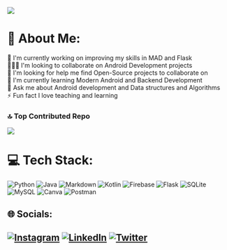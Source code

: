 [![](https://visitcount.itsvg.in/api?id=devedroy&icon=0&color=0)](https://visitcount.itsvg.in)


# 💫 About Me:
🔭 I'm currently working on improving my skills in MAD and Flask<br>🧑‍🤝‍🧑 I'm looking to collaborate on Android Development projects<br>🤝 I'm looking for help me find Open-Source projects to collaborate on<br>🌱 I'm currently learning Modern Android and Backend Development<br>💬 Ask me about Android development and Data structures and Algorithms<br>⚡ Fun fact I love teaching and learning


### 🔝 Top Contributed Repo
![](https://github-contributor-stats.vercel.app/api?username=devedroy&limit=5&theme=dracula&combine_all_yearly_contributions=true)

# 💻 Tech Stack:
![Python](https://img.shields.io/badge/python-3670A0?style=for-the-badge&logo=python&logoColor=ffdd54) ![Java](https://img.shields.io/badge/java-%23ED8B00.svg?style=for-the-badge&logo=java&logoColor=white) ![Markdown](https://img.shields.io/badge/markdown-%23000000.svg?style=for-the-badge&logo=markdown&logoColor=white) ![Kotlin](https://img.shields.io/badge/kotlin-%230095D5.svg?style=for-the-badge&logo=kotlin&logoColor=white) ![Firebase](https://img.shields.io/badge/firebase-%23039BE5.svg?style=for-the-badge&logo=firebase) ![Flask](https://img.shields.io/badge/flask-%23000.svg?style=for-the-badge&logo=flask&logoColor=white) ![SQLite](https://img.shields.io/badge/sqlite-%2307405e.svg?style=for-the-badge&logo=sqlite&logoColor=white) ![MySQL](https://img.shields.io/badge/mysql-%2300f.svg?style=for-the-badge&logo=mysql&logoColor=white) ![Canva](https://img.shields.io/badge/Canva-%2300C4CC.svg?style=for-the-badge&logo=Canva&logoColor=white) ![Postman](https://img.shields.io/badge/Postman-FF6C37?style=for-the-badge&logo=postman&logoColor=white)


## 🌐 Socials:
[![Instagram](https://img.shields.io/badge/Instagram-%23E4405F.svg?logo=Instagram&logoColor=white)](https://instagram.com/_deved_roy) [![LinkedIn](https://img.shields.io/badge/LinkedIn-%230077B5.svg?logo=linkedin&logoColor=white)](https://linkedin.com/in/devpreyo-roy/) [![Twitter](https://img.shields.io/badge/Twitter-%231DA1F2.svg?logo=Twitter&logoColor=white)](https://twitter.com/DevedRoy)
---
<!-- Proudly created with GPRM ( https://gprm.itsvg.in ) -->
